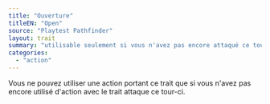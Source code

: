```yaml
---
title: "Ouverture"
titleEN: "Open"
source: "Playtest Pathfinder"
layout: trait
summary: "utilisable seulement si vous n'avez pas encore attaqué ce tour-ci"
categories:
  - "action"
---
```

Vous ne pouvez utiliser une action portant ce trait que si vous n'avez pas encore utilisé d'action avec le trait attaque ce tour-ci.
